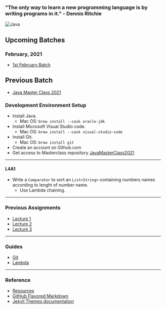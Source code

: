 ### "The only way to learn a new programming language is by writing programs in it." - Dennis Ritchie

 ![Java](http://starbridgepartners.com/wp-content/uploads/2019/10/Java-banner-002-e1572444968364-900x350.jpg)
 
## Upcoming Batches
### February, 2021
* [1st February Batch](https://javamasterclass.github.io/February1.html)

## Previous Batch
* [Java Master Class 2021](https://javamasterclass.github.io/)

### Development Environment Setup
* Install Java. 
  * Mac OS: `brew install --cask oracle-jdk`
* Install Microsoft Visual Studio code. 
  * Mac OS: `brew install --cask visual-studio-code`
* Install Git.
  * Mac OS: `brew install git`
* Create an account on Github.com
* Get access to Masterclass repository [JavaMasterClass2021](https://github.com/JavaMasterClass/JavaMasterClass.github.io)

***

#### L4A1
* Write a `Comparator` to sort an `List<String>` containing numbers names according to lenght of number name.
  * Use Lambda chaining.

***

### Previous Assignments
* [Lecture 1](https://javamasterclass.github.io/Lecture1.html)
* [Lecture 2](https://javamasterclass.github.io/Lecture2.html)
* [Lecture 3](https://javamasterclass.github.io/Lecture3.html)

***

### Guides
* [Git](https://github.com/JavaMasterClass/JavaMasterClass.github.io/wiki/Git)
* [Lambda](https://github.com/JavaMasterClass/JavaMasterClass.github.io/wiki/Lambda)

***

### Reference
- [Resources](https://javamasterclass.github.io/resources.html)
- [GitHub Flavored Markdown](https://guides.github.com/features/mastering-markdown/)
- [Jekyll Themes documentation](https://docs.github.com/categories/github-pages-basics/)
